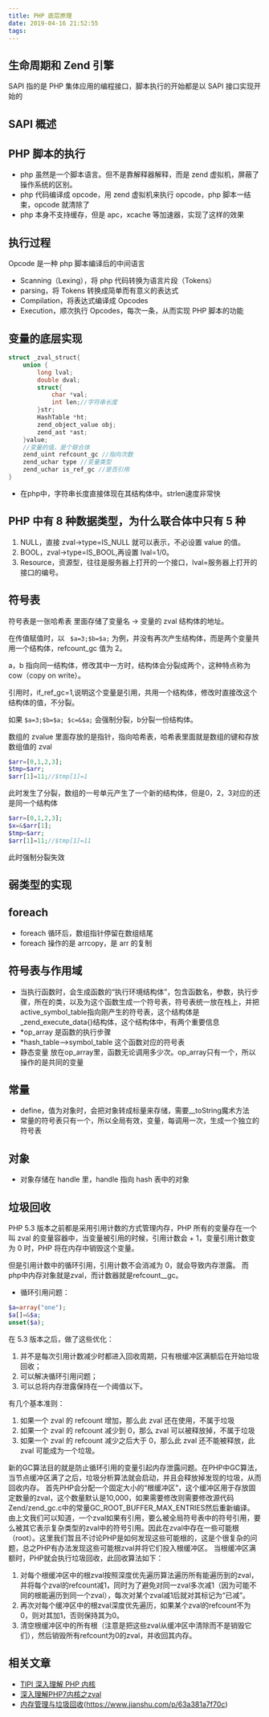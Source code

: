 ```yaml
---
title: PHP 底层原理
date: 2019-04-16 21:52:55
tags:
---
```


## 生命周期和 Zend 引擎
SAPI 指的是 PHP 集体应用的编程接口，脚本执行的开始都是以 SAPI 接口实现开始的

## SAPI 概述

## PHP 脚本的执行
- php 虽然是一个脚本语言。但不是靠解释器解释，而是 zend 虚拟机，屏蔽了操作系统的区别。
- php 代码编译成 opcode，用 zend 虚拟机来执行 opcode，php 脚本一结束，opcode 就清除了
- php 本身不支持缓存，但是 apc，xcache 等加速器，实现了这样的效果

## 执行过程
Opcode 是一种 php 脚本编译后的中间语言

- Scanning（Lexing），将 php 代码转换为语言片段（Tokens）
- parsing，将 Tokens 转换成简单而有意义的表达式
- Compilation，将表达式编译成 Opcodes
- Execution，顺次执行 Opcodes，每次一条，从而实现 PHP 脚本的功能

## 变量的底层实现
```c
struct _zval_struct{
    union {
        long lval;
        double dval;
        struct{
            char *val;
            int len;//字符串长度
        }str;
        HashTable *ht;
        zend_object_value obj;
        zend_ast *ast;
    }value;
    //变量的值，是个联合体
    zend_uint refcount_gc //指向次数
    zend_uchar type //变量类型
    zend_uchar is_ref_gc //是否引用
}

```
- 在php中，字符串长度直接体现在其结构体中。strlen速度非常快

## PHP 中有 8 种数据类型，为什么联合体中只有 5 种
1. NULL，直接 zval->type=IS_NULL 就可以表示，不必设置 value 的值。
2. BOOL，zval->type=IS_BOOL,再设置 lval=1/0。
3. Resource，资源型，往往是服务器上打开的一个接口，lval=服务器上打开的接口的编号。

## 符号表
符号表是一张哈希表 里面存储了变量名 -> 变量的 zval 结构体的地址。

在传值赋值时，以 ` $a=3;$b=$a;`  为例，并没有再次产生结构体，而是两个变量共用一个结构体，refcount_gc 值为 2。

a，b 指向同一结构体，修改其中一方时，结构体会分裂成两个，这种特点称为 cow（copy on write）。

引用时，if_ref_gc=1,说明这个变量是引用，共用一个结构体，修改时直接改这个结构体的值，不分裂。

如果 `$a=3;$b=$a; $c=&$a;` 会强制分裂，b分裂一份结构体。

数组的 zvalue 里面存放的是指针，指向哈希表，哈希表里面就是数组的键和存放数组值的 zval
```php
$arr=[0,1,2,3];
$tmp=$arr;
$arr[1]=11;//$tmp[1]=1
```
此时发生了分裂，数组的一号单元产生了一个新的结构体，但是0，2，3对应的还是同一个结构体
```php
$arr=[0,1,2,3];
$x=&$arr[1];
$tmp=$arr;
$arr[1]=11;//$tmp[1]=11
```
此时强制分裂失效

## 弱类型的实现

## foreach
- foreach 循环后，数组指针停留在数组结尾
- foreach 操作的是 arrcopy，是 arr 的复制

## 符号表与作用域
- 当执行函数时，会生成函数的“执行环境结构体”，包含函数名，参数，执行步骤，所在的类，以及为这个函数生成一个符号表，符号表统一放在栈上，并把active_symbol_table指向刚产生的符号表，这个结构体是_zend_execute_data{}结构体，这个结构体中，有两个重要信息
- *op_array 是函数的执行步骤
- *hash_table-->symbol_table 这个函数对应的符号表
- 静态变量 放在op_array里，函数无论调用多少次。op_array只有一个，所以操作的是共同的变量
## 常量
- define，值为对象时，会把对象转成标量来存储，需要__toString魔术方法
- 常量的符号表只有一个，所以全局有效，变量，每调用一次，生成一个独立的符号表
## 对象
- 对象存储在 handle 里，handle 指向 hash 表中的对象
## 垃圾回收
PHP 5.3 版本之前都是采用引用计数的方式管理内存，PHP 所有的变量存在一个叫 zval 的变量容器中，当变量被引用的时候，引用计数会 + 1，变量引用计数变为 0 时，PHP 将在内存中销毁这个变量。

但是引用计数中的循环引用，引用计数不会消减为 0，就会导致内存泄露。
而php中内存对象就是zval，而计数器就是refcount__gc。
- 循环引用问题：
```php
$a=array("one");
$a[]=&$a;
unset($a);
```

在 5.3 版本之后，做了这些优化：
1. 并不是每次引用计数减少时都进入回收周期，只有根缓冲区满额后在开始垃圾回收；
1. 可以解决循环引用问题；
1. 可以总将内存泄露保持在一个阈值以下。

有几个基本准则：
1. 如果一个 zval 的 refcount 增加，那么此 zval 还在使用，不属于垃圾
1. 如果一个 zval 的 refcount 减少到 0，那么 zval 可以被释放掉，不属于垃圾
1. 如果一个 zval 的 refcount 减少之后大于 0，那么此 zval 还不能被释放，此 zval 可能成为一个垃圾。

新的GC算法目的就是防止循环引用的变量引起内存泄露问题。在PHP中GC算法，当节点缓冲区满了之后，垃圾分析算法就会启动，并且会释放掉发现的垃圾，从而回收内存。
首先PHP会分配一个固定大小的“根缓冲区”，这个缓冲区用于存放固定数量的zval，这个数量默认是10,000，如果需要修改则需要修改源代码Zend/zend_gc.c中的常量GC_ROOT_BUFFER_MAX_ENTRIES然后重新编译。
由上文我们可以知道，一个zval如果有引用，要么被全局符号表中的符号引用，要么被其它表示复杂类型的zval中的符号引用。因此在zval中存在一些可能根（root）。这里我们暂且不讨论PHP是如何发现这些可能根的，这是个很复杂的问题，总之PHP有办法发现这些可能根zval并将它们投入根缓冲区。
当根缓冲区满额时，PHP就会执行垃圾回收，此回收算法如下：
1. 对每个根缓冲区中的根zval按照深度优先遍历算法遍历所有能遍历到的zval，并将每个zval的refcount减1，同时为了避免对同一zval多次减1（因为可能不同的根能遍历到同一个zval），每次对某个zval减1后就对其标记为“已减”。
2. 再次对每个缓冲区中的根zval深度优先遍历，如果某个zval的refcount不为0，则对其加1，否则保持其为0。
3. 清空根缓冲区中的所有根（注意是把这些zval从缓冲区中清除而不是销毁它们），然后销毁所有refcount为0的zval，并收回其内存。

## 相关文章
- [TIPI 深入理解 PHP 内核](http://www.php-internals.com/book/)
- [深入理解PHP7内核之zval](http://www.laruence.com/2018/04/08/3170.html)
- [内存管理与垃圾回收](https://segmentfault.com/a/1190000013893628)(https://www.jianshu.com/p/63a381a7f70c)